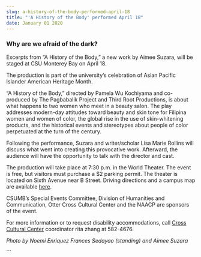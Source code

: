 ```yaml
---
slug: a-history-of-the-body-performed-april-18
title: "'A History of the Body' performed April 18"
date: January 01 2020
---
```


 
<h3>Why are we afraid of the dark?</h3>
<p>
  Excerpts from “A History of the Body,” a new work by Aimee Suzara, will be
  staged at CSU Monterey Bay on April 18.
</p>
<p>
  The production is part of the university’s celebration of Asian Pacific
  Islander American Heritage Month.
</p>
<p>
  “A History of the Body,” directed by Pamela Wu Kochiyama and co-produced by
  The Pagbabalik Project and Third Root Productions, is about what happens to
  two women who meet in a beauty salon. The play addresses modern-day attitudes
  toward beauty and skin tone for Filipina women and women of color, the global
  rise in the use of skin-whitening products, and the historical events and
  stereotypes about people of color perpetuated at the turn of the century.
</p>
<p>
  Following the performance, Suzara and writer/scholar Lisa Marie Rollins will
  discuss what went into creating this provocative work. Afterward, the audience
  will have the opportunity to talk with the director and cast.
</p>
<p>
  The production will take place at 7:30 p.m. in the World Theater. The event is
  free, but visitors must purchase a $2 parking permit. The theater is located
  on Sixth Avenue near B Street. Driving directions and a campus map are
  available <a href="https://csumb.edu/map">here</a>.
</p>
<p>
  CSUMB’s Special Events Committee, Division of Humanities and Communication,
  Otter Cross Cultural Center and the NAACP are sponsors of the event.
</p>
<p>
  For more information or to request disability accommodations, call
  <a href="https://activities.csumb.edu/otter-cross-cultural-center"
    >Cross Cultural Center</a
  >
  coordinator rita zhang at 582-4676.
</p>
<p>
  <em>Photo by Noemi Enriquez Frances Sedayao (standing) and Aimee Suzara</em>
</p>
```
